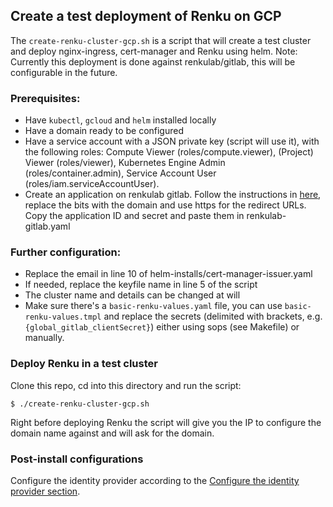 ## Create a test deployment of Renku on GCP

The  `create-renku-cluster-gcp.sh` is a script that will create a test cluster and deploy nginx-ingress, cert-manager and Renku using helm.
Note: Currently this deployment is done against renkulab/gitlab, this will be configurable in the future.

### Prerequisites:

* Have `kubectl`, `gcloud` and `helm` installed locally
* Have a domain ready to be configured
* Have a service account with a JSON private key (script will use it), with the following roles: Compute Viewer (roles/compute.viewer), (Project) Viewer (roles/viewer), Kubernetes Engine Admin (roles/container.admin), Service Account User (roles/iam.serviceAccountUser).
* Create an application on renkulab gitlab. Follow the instructions in [here](https://renku.readthedocs.io/en/latest/developer/example-configurations/renkulab.html), replace the <your-minikube-ip> bits with the domain and use https for the redirect URLs. Copy the application ID and secret and paste them in renkulab-gitlab.yaml

### Further configuration:

* Replace the email in line 10 of helm-installs/cert-manager-issuer.yaml
* If needed, replace the keyfile name in line 5 of the script
* The cluster name and details can be changed at will
* Make sure there's a `basic-renku-values.yaml` file, you can use `basic-renku-values.tmpl` and replace the secrets (delimited with brackets, e.g. `{global_gitlab_clientSecret}`) either using sops (see Makefile) or manually.

### Deploy Renku in a test cluster

Clone this repo, cd into this directory and run the script:

```
$ ./create-renku-cluster-gcp.sh
```

Right before deploying Renku the script will give you the IP to configure the domain name against and will ask for the domain.

### Post-install configurations

Configure the identity provider according to the [Configure the identity provider section](https://renku.readthedocs.io/en/latest/developer/example-configurations/renkulab.html).
